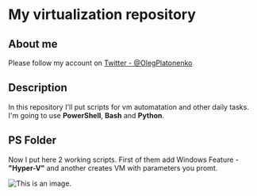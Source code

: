 # My virtualization repository

## About me
Please follow my account on [Twitter - @OlegPlatonenko](https://twitter.com/OlegPlatonenko)

## Description

In this repository I'll put scripts for vm automatation and other daily tasks. 
I'm going to use **PowerShell**, **Bash** and **Python**. 

## PS Folder
Now I put here 2 working scripts. 
First of them add Windows Feature - **"Hyper-V"** 
and another creates VM with parameters you promt.

![This is an image.](https://www.archlinux.org/static/vector_tux.864e6cdcc23e.png)